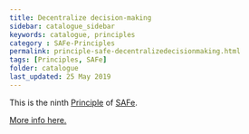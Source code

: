 ```yaml
---
title: Decentralize decision-making
sidebar: catalogue_sidebar
keywords: catalogue, principles
category : SAFe-Principles
permalink: principle-safe-decentralizedecisionmaking.html
tags: [Principles, SAFe]
folder: catalogue
last_updated: 25 May 2019
---
```


This is the ninth [Principle](principles) of [SAFe](safe-archetype).

[More info here.](http://scaledagileframework.com/decentralize-decision-making/)